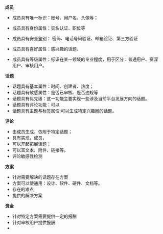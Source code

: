 


**成员**

* 成员具有唯一标识：账号、用户名、头像等；

* 成员具有身份属性：实名认证、职位等

* 成员具有安全鉴别： 密码、电话号码验证、邮箱验证、第三方验证

* 成员具有喜好属性：感兴趣的话题、

* 成员具有等级属性：标识在某一领域的专业程度，用于区分：普通用户、资深用户、审核用户。

**话题**

* 话题具有基本属性：时间、创建者、热度；
* 话题具有敏感属性：是否已审核、是否违规等
* 话题具有优先级：这一功能主要实现一些涉及当前平台发展方向的话题。
* 话题具有评论功能：可以
* 话题具有主题与标签属性:可以生成特定兴趣圈的话题。


**评论**

* 由成员生成，依附于特定话题；
* 具有实现，成员，
* 可以开起拓展话题；
* 可以富文本、附件、链接等。
* 评论敏感性检测

**方案**

* 针对需要解决的话题存在方案
* 方案可以使通用：设计、软件、硬件、文档等。
* 存在的难点
* 提供的解决方案

**资金**

* 针对特定方案需要提供一定的报酬
* 针对审核用户提供报酬
* 


